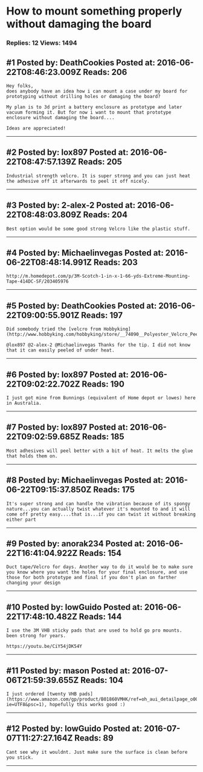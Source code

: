 # How to mount something properly without damaging the board

### Replies: 12 Views: 1494

## \#1 Posted by: DeathCookies Posted at: 2016-06-22T08:46:23.009Z Reads: 206

```
Hey folks,
does anybody have an idea how i can mount a case under my board for prototyping without drilling holes or damaging the board?

My plan is to 3d print a battery enclosure as prototype and later vacuum forming it. But for now i want to mount that prototype enclosure without damaging the board....

Ideas are appreciated!
```

---
## \#2 Posted by: lox897 Posted at: 2016-06-22T08:47:57.139Z Reads: 205

```
Industrial strength velcro. It is super strong and you can just heat the adhesive off it afterwards to peel it off nicely.
```

---
## \#3 Posted by: 2-alex-2 Posted at: 2016-06-22T08:48:03.809Z Reads: 204

```
Best option would be some good strong Velcro like the plastic stuff.
```

---
## \#4 Posted by: Michaelinvegas Posted at: 2016-06-22T08:48:14.991Z Reads: 203

```
http://m.homedepot.com/p/3M-Scotch-1-in-x-1-66-yds-Extreme-Mounting-Tape-414DC-SF/203405976
```

---
## \#5 Posted by: DeathCookies Posted at: 2016-06-22T09:00:55.901Z Reads: 197

```
Did somebody tried the [velcro from Hobbyking](http://www.hobbyking.com/hobbyking/store/__74090__Polyester_Velcro_Peel_n_stick_Black_1_Meter_.html)?

@lox897 @2-alex-2 @Michaelinvegas Thanks for the tip. I did not know that it can easily peeled of under heat.
```

---
## \#6 Posted by: lox897 Posted at: 2016-06-22T09:02:22.702Z Reads: 190

```
I just got mine from Bunnings (equivalent of Home depot or lowes) here in Australia.
```

---
## \#7 Posted by: lox897 Posted at: 2016-06-22T09:02:59.685Z Reads: 185

```
Most adhesives will peel better with a bit of heat. It melts the glue that holds them on.
```

---
## \#8 Posted by: Michaelinvegas Posted at: 2016-06-22T09:15:37.850Z Reads: 175

```
It's super strong and can handle the vibration because of its spongy nature...you can actually twist whatever it's mounted to and it will come off pretty easy....that is...if you can twist it without breaking either part
```

---
## \#9 Posted by: anorak234 Posted at: 2016-06-22T16:41:04.922Z Reads: 154

```
Duct tape/Velcro for days. Another way to do it would be to make sure you know where you want the holes for your final enclosure, and use those for both prototype and final if you don't plan on farther changing your design
```

---
## \#10 Posted by: lowGuido Posted at: 2016-06-22T17:48:10.482Z Reads: 144

```
I use the 3M VHB sticky pads that are used to hold go pro mounts.
been strong for years.

https://youtu.be/CiY54jDK54Y
```

---
## \#11 Posted by: mason Posted at: 2016-07-06T21:59:39.655Z Reads: 104

```
I just ordered [twenty VHB pads](https://www.amazon.com/gp/product/B01860VMHK/ref=oh_aui_detailpage_o00_s00?ie=UTF8&psc=1), hopefully this works good :)
```

---
## \#12 Posted by: lowGuido Posted at: 2016-07-07T11:27:27.164Z Reads: 89

```
Cant see why it wouldnt. Just make sure the surface is clean before you stick.
```

---
